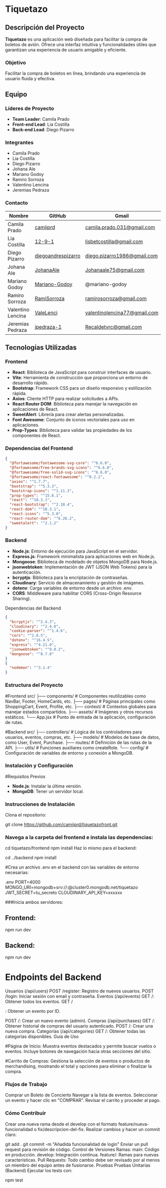 # Tiquetazo

## Descripción del Proyecto
**Tiquetazo** es una aplicación web diseñada para facilitar la compra de boletos de avión. Ofrece una interfaz intuitiva y funcionalidades útiles que garantizan una experiencia de usuario amigable y eficiente.

### Objetivo
Facilitar la compra de boletos en línea, brindando una experiencia de usuario fluida y efectiva.

## Equipo

### Líderes de Proyecto
- **Team Leader**: Camila Prado
- **Front-end Lead**: Lia Costilla
- **Back-end Lead**: Diego Pizarro

### Integrantes
- Camila Prado  
- Lia Costilla  
- Diego Pizarro  
- Johana Ale  
- Mariano Godoy  
- Ramiro Sorroza  
- Valentino Lencina  
- Jeremias Pedraza  

### Contacto
| Nombre            | GitHub                                         | Gmail                                |
|-------------------|-----------------------------------------------|--------------------------------------|
| Camila Prado      | [camiiprd](https://github.com/camiiprd)      | camila.prado.031@gmail.com          |
| Lia Costilla      | [12-9-1](https://github.com/12-9-1)          | lisbetcostilla@gmail.com            |
| Diego Pizarro     | [diegoandrespizarro](https://github.com/diegoandrespizarro) | diego.pizarro1986@gmail.com        |
| Johana Ale        | [JohanaAle](https://github.com/JohanaAle)    | Johanaale75@gmail.com               |
| Mariano Godoy     | [Mariano-Godoy](https://github.com/Mariano-Godoy) | @mariano-godoy                     |
| Ramiro Sorroza    | [RamiSorroza](https://github.com/RamiSorroza) | ramirosorroza@gmail.com            |
| Valentino Lencina  | [ValeLenci](https://github.com/ValeLenci)    | valentinolencina77@gmail.com       |
| Jeremias Pedraza  | [jpedraza-1](https://github.com/jpedraza-1)  | Recaldetvrc@gmail.com               |

## Tecnologías Utilizadas

### Frontend
- **React**: Biblioteca de JavaScript para construir interfaces de usuario.
- **Vite**: Herramienta de construcción que proporciona un entorno de desarrollo rápido.
- **Bootstrap**: Framework CSS para un diseño responsivo y estilización rápida.
- **Axios**: Cliente HTTP para realizar solicitudes a APIs.
- **React Router DOM**: Biblioteca para manejar la navegación en aplicaciones de React.
- **SweetAlert**: Librería para crear alertas personalizadas.
- **Font Awesome**: Conjunto de iconos vectoriales para uso en aplicaciones.
- **Prop-Types**: Biblioteca para validar las propiedades de los componentes de React.

### Dependencias del Frontend
```json
{
  "@fortawesome/fontawesome-svg-core": "^6.6.0",
  "@fortawesome/free-brands-svg-icons": "^6.6.0",
  "@fortawesome/free-solid-svg-icons": "^6.6.0",
  "@fortawesome/react-fontawesome": "^0.2.2",
  "axios": "^1.7.7",
  "bootstrap": "^5.3.3",
  "bootstrap-icons": "^1.11.3",
  "prop-types": "^15.8.1",
  "react": "^18.3.1",
  "react-bootstrap": "^2.10.4",
  "react-dom": "^18.3.1",
  "react-icons": "^5.3.0",
  "react-router-dom": "^6.26.2",
  "sweetalert": "^2.1.2"
}
```
### Backend

- **Node.js**: Entorno de ejecución para JavaScript en el servidor.
- **Express.js**: Framework minimalista para aplicaciones web en Node.js.
- **Mongoose**: Biblioteca de modelado de objetos MongoDB para Node.js.
- **jsonwebtoken**: Implementación de JWT (JSON Web Tokens) para la autenticación.
- **bcryptjs**: Biblioteca para la encriptación de contraseñas.
- **Cloudinary**: Servicio de almacenamiento y gestión de imágenes.
- **dotenv**: Carga variables de entorno desde un archivo .env.
- **CORS**: Middleware para habilitar CORS (Cross-Origin Resource Sharing).

Dependencias del Backend

```json
{
  "bcryptjs": "^2.4.3",
  "cloudinary": "^2.4.0",
  "cookie-parser": "^1.4.6",
  "cors": "^2.8.5",
  "dotenv": "^16.4.5",
  "express": "^4.21.0",
  "jsonwebtoken": "^9.0.2",
  "mongoose": "^8.7.0"
}
{
  "nodemon": "^3.1.4"
}

```
### Estructura del Proyecto

#Frontend
src/
├── components/           # Componentes reutilizables como NavBar, Footer, HomeCards, etc.
├── pages/               # Páginas principales como ShoppingCart, Event, Profile, etc.
├── context/             # Contextos globales para manejar estados compartidos.
├── assets/              # Imágenes y otros recursos estáticos.
└── App.jsx              # Punto de entrada de la aplicación, configuración de rutas.

#Backend
src/
├── controllers/         # Lógica de los controladores para usuarios, eventos, compras, etc.
├── models/              # Modelos de base de datos, como User, Event, Purchase.
├── routes/              # Definición de las rutas de la API.
├── utils/               # Funciones auxiliares como createRole.
└── config/              # Configuración de variables de entorno y conexión a MongoDB.

### Instalación y Configuración

#Requisitos Previos

- **Node.js**: Instalar la última versión.
- **MongoDB**: Tener un servidor local.


### Instrucciones de Instalación

Clona el repositorio:

git clone https://github.com/camiiprd/tiquetazofront.git

### Navega a la carpeta del frontend e instala las dependencias:

cd tiquetazo/frontend
npm install
Haz lo mismo para el backend:

cd ../backend
npm install

#Crea un archivo .env en el backend con las variables de entorno necesarias:

.env
PORT=4000
MONGO_URI=mongodb+srv://<usuario>:<password>@cluster0.mongodb.net/tiquetazo
JWT_SECRET=tu_secreto
CLOUDINARY_API_KEY=xxxxxx

###Inicia ambos servidores:

## Frontend:
npm run dev
## Backend:
npm run dev

# Endpoints del Backend

Usuarios (/api/users)
POST /register: Registro de nuevos usuarios.
POST /login: Iniciar sesión con email y contraseña.
Eventos (/api/events)
GET /: Obtener todos los eventos.
GET /

: Obtener un evento por ID.

POST /: Crear un nuevo evento (admin).
Compras (/api/purchases)
GET /: Obtener historial de compras del usuario autenticado.
POST /: Crear una nueva compra.
Categorías (/api/categories)
GET /: Obtener todas las categorías disponibles.
Guía de Uso

#Página de Inicio: Muestra eventos destacados y permite buscar vuelos o eventos. Incluye botones de navegación hacia otras secciones del sitio.

#Carrito de Compras: Gestiona la selección de eventos o productos de merchandising, mostrando el total y opciones para eliminar o finalizar la compra.

### Flujos de Trabajo
Comprar un Boleto de Concierto
Navegar a la lista de eventos.
Seleccionar un evento y hacer clic en "COMPRAR".
Revisar el carrito y proceder al pago.


### Cómo Contribuir

Crear una nueva rama desde el develop con el formato feature/nueva-funcionalidad o fix/descripcion-del-fix.
Realizar cambios y hacer un commit claro:

git add .
git commit -m "Añadida funcionalidad de login"
Enviar un pull request para revisión de código.
Control de Versiones
Ramas:
main: Código en producción.
develop: Integración continua.
feature/: Ramas para nuevas características.
Pull Requests: Todo cambio debe ser revisado por al menos un miembro del equipo antes de fusionarse.
Pruebas
Pruebas Unitarias (Backend)
Ejecutar los tests con:

npm test